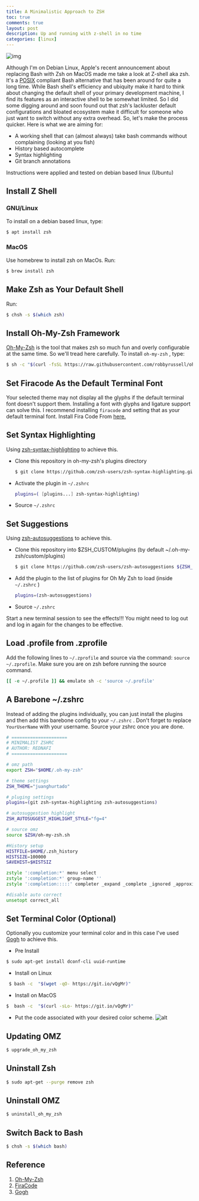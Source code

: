 ```yaml
---
title: A Minimalistic Approach to ZSH
toc: true
comments: true
layout: post
description: Up and running with z-shell in no time
categories: [linux]
---
```


![img](https://i.imgur.com/jUvHrOa.png)

Although I'm on Debian Linux, Apple's recent announcement about replacing Bash with Zsh on MacOS made me take a look at Z-shell aka zsh. It's a [POSIX](https://en.wikipedia.org/wiki/POSIX) compliant Bash alternative that has been around for quite a long time. While Bash shell's efficiency and ubiquity make it hard to think about changing the default shell of your primary development machine, I find its features as an interactive shell to be somewhat limited. So I did some digging around and soon found out that zsh's lackluster default configurations and bloated ecosystem make it difficult for someone who just want to switch without any extra overhead. So, let's make the process quicker. Here is what we are aiming for:

* A working shell that can (almost always) take bash commands without complaining (looking at you fish)
* History based autocomplete
* Syntax highlighting
* Git branch annotations

Instructions were applied and tested on debian based linux (Ubuntu)

## Install Z Shell

### GNU/Linux
To install on a debian based linux, type:

``` bash
$ apt install zsh
```

### MacOS

Use homebrew to install zsh on MacOs. Run:

``` bash
$ brew install zsh
```

## Make Zsh as Your Default Shell

Run:

``` bash
$ chsh -s $(which zsh)
```

## Install Oh-My-Zsh Framework

[Oh-My-Zsh](https://github.com/robbyrussell/oh-my-zsh) is the tool that makes zsh so much fun and overly configurable at the same time. So we'll tread here carefully. To install `oh-my-zsh` , type:

``` bash
$ sh -c "$(curl -fsSL https://raw.githubusercontent.com/robbyrussell/oh-my-zsh/master/tools/install.sh)"
```

## Set Firacode As the Default Terminal Font

Your selected theme may not display all the glyphs if the default terminal font doesn't support them. Installing a font with glyphs and ligature support can solve this. I recommend installing `firacode` and setting that as your default terminal font. Install Fira Code From [here.](https://github.com/tonsky/FiraCode)

## Set Syntax Highlighting

Using [zsh-syntax-highlighting](https://github.com/zsh-users/zsh-syntax-highlighting) to achieve this.

* Clone this repository in oh-my-zsh's plugins directory

  ```bash
  $ git clone https://github.com/zsh-users/zsh-syntax-highlighting.git ${ZSH_CUSTOM:-~/.oh-my-zsh/custom}/plugins/zsh-syntax-highlighting
  ```

* Activate the plugin in `~/.zshrc`

  ```bash
  plugins=( [plugins...] zsh-syntax-highlighting)
  ```

* Source `~/.zshrc`

## Set Suggestions

Using [zsh-autosuggestions](https://github.com/zsh-users/zsh-autosuggestions) to achieve this.

* Clone this repository into $ZSH_CUSTOM/plugins (by default ~/.oh-my-zsh/custom/plugins)

  ```bash
  $ git clone https://github.com/zsh-users/zsh-autosuggestions ${ZSH_CUSTOM:-~/.oh-my-zsh/custom}/plugins/zsh-autosuggestions
  ```

* Add the plugin to the list of plugins for Oh My Zsh to load (inside `~/.zshrc` )

  ```bash
  plugins=(zsh-autosuggestions)
  ```

* Source `~/.zshrc`

Start a new terminal session to see the effects!!! You might need to log out and log in again for the changes to be effective.

## Load .profile from .zprofile

Add the following lines to `~/.zprofile` and source via the command:
`source ~/.zprofile`. Make sure you are on zsh before running the source command.

  ```bash
  [[ -e ~/.profile ]] && emulate sh -c 'source ~/.profile'
  ```

## A Barebone ~/.zshrc

Instead of adding the plugins individually, you can just install the plugins and then add this barebone config to your `~/.zshrc` . Don't forget to replace `YourUserName` with your username. Source your zshrc once you are done.

```zsh
# =====================
# MINIMALIST ZSHRC
# AUTHOR: REDNAFI
# =====================

# omz path
export ZSH="$HOME/.oh-my-zsh"

# theme settings
ZSH_THEME="juanghurtado"

# pluging settings
plugins=(git zsh-syntax-highlighting zsh-autosuggestions)

# autosuggestion highlight
ZSH_AUTOSUGGEST_HIGHLIGHT_STYLE="fg=4"

# source omz
source $ZSH/oh-my-zsh.sh

#History setup
HISTFILE=$HOME/.zsh_history
HISTSIZE=100000
SAVEHIST=$HISTSIZ

zstyle ':completion:*' menu select
zstyle ':completion:*' group-name ''                                        # group results by category
zstyle ':completion:::::' completer _expand _complete _ignored _approximate #enable approximate matches for completion

#disable auto correct
unsetopt correct_all
```

## Set Terminal Color (Optional)
Optionally you customize your terminal color and in this case I've used [Gogh](http://mayccoll.github.io/Gogh) to achieve this.

  * Pre Install

  ```bash
  $ sudo apt-get install dconf-cli uuid-runtime
  ```

  * Install on Linux

  ```bash
   $ bash -c  "$(wget -qO- https://git.io/vQgMr)"
  ```

  * Install on MacOS
  ```bash
  $  bash -c  "$(curl -sLo- https://git.io/vQgMr)"
  ```

  * Put the code associated with your desired color scheme.
  ![alt](https://raw.githubusercontent.com/Mayccoll/Gogh/master/images/demos/gogh-demo-profile.gif)


## Updating OMZ

```bash
$ upgrade_oh_my_zsh
  ```

## Uninstall Zsh

```bash
$ sudo apt-get --purge remove zsh
```

## Uninstall OMZ

```bash
$ uninstall_oh_my_zsh
```

## Switch Back to Bash

```bash
$ chsh -s $(which bash)
```

## Reference
1. [Oh-My-Zsh](https://ohmyz.sh/)
2. [FiraCode](https://github.com/tonsky/FiraCode)
3. [Gogh](https://github.com/Mayccoll/Gogh)
